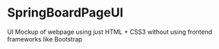 # SpringBoardPageUI
UI Mockup of webpage using just HTML + CSS3 without using frontend frameworks like Bootstrap
